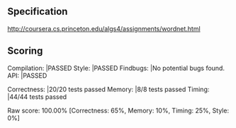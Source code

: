## Specification

http://coursera.cs.princeton.edu/algs4/assignments/wordnet.html

## Scoring

Compilation:  |PASSED
Style:        |PASSED
Findbugs:     |No potential bugs found.
API:          |PASSED

Correctness:  |20/20 tests passed
Memory:       |8/8 tests passed
Timing:       |44/44 tests passed

Raw score: 100.00% [Correctness: 65%, Memory: 10%, Timing: 25%, Style: 0%]